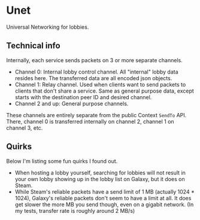 # Unet
Universal Networking for lobbies.

## Technical info
Internally, each service sends packets on 3 or more separate channels.

* Channel 0: Internal lobby control channel. All "internal" lobby data resides here. The transferred data are all encoded json objects.
* Channel 1: Relay channel. Used when clients want to send packets to clients that don't share a service. Same as general purpose data, except starts with the destination peer ID and desired channel.
* Channel 2 and up: General purpose channels.

These channels are entirely separate from the public Context `SendTo` API. There, channel 0 is transferred internally on channel 2, channel 1 on channel 3, etc.

## Quirks
Below I'm listing some fun quirks I found out.

* When hosting a lobby yourself, searching for lobbies will not result in your own lobby showing up in the lobby list on Galaxy, but it does on Steam.
* While Steam's reliable packets have a send limit of 1 MB (actually 1024 * 1024), Galaxy's reliable packets don't seem to have a limit at all. It does get slower the more MB you send though, even on a gigabit network. (In my tests, transfer rate is roughly around 2 MB/s)
